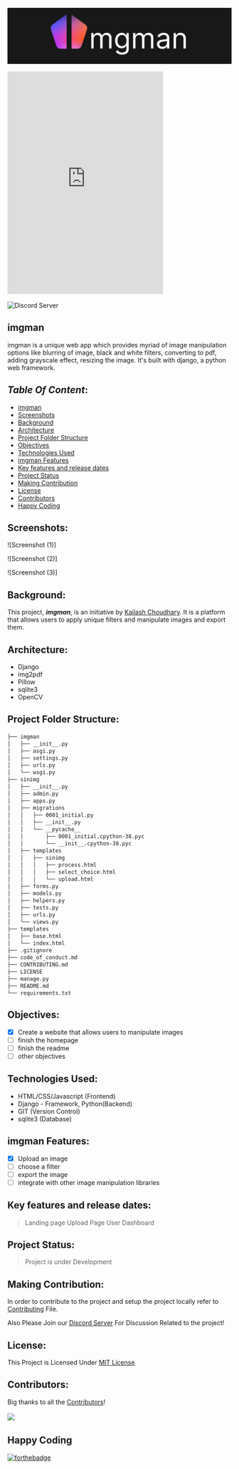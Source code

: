 ![Logo](static/images/logo.png)

<iframe src="https://discord.com/widget?id=1033034001260236910&theme=dark" width="350" height="500" allowtransparency="true" frameborder="0" sandbox="allow-popups allow-popups-to-escape-sandbox allow-same-origin allow-scripts"></iframe>

![Discord Server](https://discordapp.com/api/guilds/1033034001260236910/widget.png?style=banner3)

## **imgman**

imgman is a unique web app which provides myriad of image manipulation options like blurring of image, black and white filters, converting to pdf, adding grayscale effect, resizing the image. It's built with django, a python web framework.

## ***Table Of Content***:

  - [imgman](#imgman)
  - [Screenshots](#screenshots)
  - [Background](#background)
  - [Architecture](#architecture)
  - [Project Folder Structure](#project-folder-structure)
  - [Objectives](#objectives)
  - [Technologies Used](#technologies-used)
  - [imgman Features](#imgman-features)
  - [Key features and release dates](#key-features-and-release-dates)
  - [Project Status](#project-status)
  - [Making Contribution](#making-contribution)
  - [License](#license)
  - [Contributors](#contributors)
  - [Happy Coding](#happy-coding)

## Screenshots:

![Screenshot (1)]

![Screenshot (2)]

![Screenshot (3)]

## Background:

This project, ***imgman***, is an initiative by [Kailash Choudhary](https://github.com/kailashchoudhary11). It is a platform that allows users to apply unique filters and manipulate images and export them.

## Architecture:

- Django
- img2pdf
- Pillow
- sqlite3
- OpenCV

## Project Folder Structure:

```imgman
├── imgman
│   ├── __init__.py
│   ├── asgi.py
│   ├── settings.py
│   ├── urls.py
│   └── wsgi.py
├── sinimg
│   ├── __init__.py
│   ├── admin.py
│   ├── apps.py
│   ├── migrations
│   │   ├── 0001_initial.py
│   │   ├── __init__.py
│   │   └── __pycache__
│   │       ├── 0001_initial.cpython-38.pyc
│   │       └── __init__.cpython-38.pyc
│   ├── templates
│   │   ├── sinimg
│   │   │   ├── process.html
│   │   │   ├── select_choice.html
│   │   │   └── upload.html
│   ├── forms.py
│   ├── models.py
│   ├── helpers.py
│   ├── tests.py
│   ├── urls.py
│   └── views.py
├── templates
│   ├── base.html
│   └── index.html
├── .gitignore
├── code_of_conduct.md
├── CONTRIBUTING.md
├── LICENSE
├── manage.py
├── README.md
└── requirements.txt
```

## Objectives:

- [x] Create a website that allows users to manipulate images
- [ ] finish the homepage
- [ ] finish the readme
- [ ] other objectives

## Technologies Used:

- HTML/CSS/Javascript (Frontend)
- Django - Framework, Python(Backend)
- GIT (Version Control)
- sqlite3 (Database)

## imgman Features:

- [x] Upload an image
- [ ] choose a filter
- [ ] export the image
- [ ] integrate with other image manipulation libraries

## Key features and release dates:

> Landing page
> Upload Page
> User Dashboard

## Project Status:

> Project is under Development

## Making Contribution:

In order to contribute to the project and setup the project locally refer to [Contributing](CONTRIBUTING.md) File.

Also Please Join our [Discord Server](https://discord.gg/GWvNKAKkJS) For Discussion Related to the project!

## License:

This Project is Licensed Under [MIT License](LICENSE.md)

## Contributors:

Big thanks to all the [Contributors](https://github.com/kailashchoudhary11/imgman/graphs/contributors)!
<br>
<br>
<a href="https://github.com/kailashchoudhary11/imgman/graphs/contributors">
  <img src="https://contrib.rocks/image?repo=kailashchoudhary11/imgman" />
</a>


## Happy Coding
[![forthebadge](https://forthebadge.com/images/badges/built-with-love.svg)](https://forthebadge.com)
